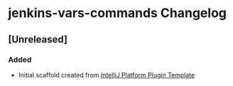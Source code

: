 <!-- Keep a Changelog guide -> https://keepachangelog.com -->

# jenkins-vars-commands Changelog

## [Unreleased]
### Added
- Initial scaffold created from [IntelliJ Platform Plugin Template](https://github.com/JetBrains/intellij-platform-plugin-template)
